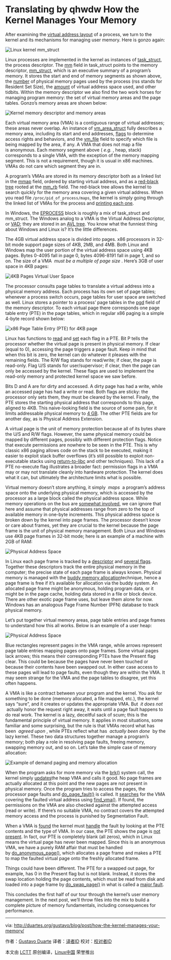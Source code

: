 Translating by qhwdw
How the Kernel Manages Your Memory
============================================================


After examining the [virtual address layout][1] of a process, we turn to the kernel and its mechanisms for managing user memory. Here is gonzo again:

![Linux kernel mm_struct](http://static.duartes.org/img/blogPosts/mm_struct.png)

Linux processes are implemented in the kernel as instances of [task_struct][2], the process descriptor. The [mm][3] field in task_struct points to the memory descriptor, [mm_struct][4], which is an executive summary of a program’s memory. It stores the start and end of memory segments as shown above, the [number][5] of physical memory pages used by the process (rss stands for Resident Set Size), the [amount][6] of virtual address space used, and other tidbits. Within the memory descriptor we also find the two work horses for managing program memory: the set of virtual memory areas and the page tables. Gonzo’s memory areas are shown below:

![Kernel memory descriptor and memory areas](http://static.duartes.org/img/blogPosts/memoryDescriptorAndMemoryAreas.png)

Each virtual memory area (VMA) is a contiguous range of virtual addresses; these areas never overlap. An instance of [vm_area_struct][7] fully describes a memory area, including its start and end addresses, [flags][8] to determine access rights and behaviors, and the [vm_file][9] field to specify which file is being mapped by the area, if any. A VMA that does not map a file is anonymous. Each memory segment above ( _e.g._ , heap, stack) corresponds to a single VMA, with the exception of the memory mapping segment. This is not a requirement, though it is usual in x86 machines. VMAs do not care which segment they are in.

A program’s VMAs are stored in its memory descriptor both as a linked list in the [mmap][10] field, ordered by starting virtual address, and as a [red-black tree][11] rooted at the [mm_rb][12] field. The red-black tree allows the kernel to search quickly for the memory area covering a given virtual address. When you read file `/proc/pid_of_process/maps`, the kernel is simply going through the linked list of VMAs for the process and [printing each one][13].

In Windows, the [EPROCESS][14] block is roughly a mix of task_struct and mm_struct. The Windows analog to a VMA is the Virtual Address Descriptor, or [VAD][15]; they are stored in an [AVL tree][16]. You know what the funniest thing about Windows and Linux is? It’s the little differences.

The 4GB virtual address space is divided into pages. x86 processors in 32-bit mode support page sizes of 4KB, 2MB, and 4MB. Both Linux and Windows map the user portion of the virtual address space using 4KB pages. Bytes 0-4095 fall in page 0, bytes 4096-8191 fall in page 1, and so on. The size of a VMA  _must be a multiple of page size_ . Here’s 3GB of user space in 4KB pages:

![4KB Pages Virtual User Space](http://static.duartes.org/img/blogPosts/pagedVirtualSpace.png)

The processor consults page tables to translate a virtual address into a physical memory address. Each process has its own set of page tables; whenever a process switch occurs, page tables for user space are switched as well. Linux stores a pointer to a process’ page tables in the [pgd][17] field of the memory descriptor. To each virtual page there corresponds one page table entry (PTE) in the page tables, which in regular x86 paging is a simple 4-byte record shown below:

![x86 Page Table Entry (PTE) for 4KB page](http://static.duartes.org/img/blogPosts/x86PageTableEntry4KB.png)

Linux has functions to [read][18] and [set][19] each flag in a PTE. Bit P tells the processor whether the virtual page is present in physical memory. If clear (equal to 0), accessing the page triggers a page fault. Keep in mind that when this bit is zero, the kernel can do whatever it pleases with the remaining fields. The R/W flag stands for read/write; if clear, the page is read-only. Flag U/S stands for user/supervisor; if clear, then the page can only be accessed by the kernel. These flags are used to implement the read-only memory and protected kernel space we saw before.

Bits D and A are for dirty and accessed. A dirty page has had a write, while an accessed page has had a write or read. Both flags are sticky: the processor only sets them, they must be cleared by the kernel. Finally, the PTE stores the starting physical address that corresponds to this page, aligned to 4KB. This naive-looking field is the source of some pain, for it limits addressable physical memory to [4 GB][20]. The other PTE fields are for another day, as is Physical Address Extension.

A virtual page is the unit of memory protection because all of its bytes share the U/S and R/W flags. However, the same physical memory could be mapped by different pages, possibly with different protection flags. Notice that execute permissions are nowhere to be seen in the PTE. This is why classic x86 paging allows code on the stack to be executed, making it easier to exploit stack buffer overflows (it’s still possible to exploit non-executable stacks using [return-to-libc][21] and other techniques). This lack of a PTE no-execute flag illustrates a broader fact: permission flags in a VMA may or may not translate cleanly into hardware protection. The kernel does what it can, but ultimately the architecture limits what is possible.

Virtual memory doesn’t store anything, it simply  _maps_  a program’s address space onto the underlying physical memory, which is accessed by the processor as a large block called the physical address space. While memory operations on the bus are [somewhat involved][22], we can ignore that here and assume that physical addresses range from zero to the top of available memory in one-byte increments. This physical address space is broken down by the kernel into page frames. The processor doesn’t know or care about frames, yet they are crucial to the kernel because the page frame is the unit of physical memory management. Both Linux and Windows use 4KB page frames in 32-bit mode; here is an example of a machine with 2GB of RAM:

![Physical Address Space](http://static.duartes.org/img/blogPosts/physicalAddressSpace.png)

In Linux each page frame is tracked by a [descriptor][23] and [several flags][24]. Together these descriptors track the entire physical memory in the computer; the precise state of each page frame is always known. Physical memory is managed with the [buddy memory allocation][25]technique, hence a page frame is free if it’s available for allocation via the buddy system. An allocated page frame might be anonymous, holding program data, or it might be in the page cache, holding data stored in a file or block device. There are other exotic page frame uses, but leave them alone for now. Windows has an analogous Page Frame Number (PFN) database to track physical memory.

Let’s put together virtual memory areas, page table entries and page frames to understand how this all works. Below is an example of a user heap:

![Physical Address Space](http://static.duartes.org/img/blogPosts/heapMapped.png)

Blue rectangles represent pages in the VMA range, while arrows represent page table entries mapping pages onto page frames. Some virtual pages lack arrows; this means their corresponding PTEs have the Present flag clear. This could be because the pages have never been touched or because their contents have been swapped out. In either case access to these pages will lead to page faults, even though they are within the VMA. It may seem strange for the VMA and the page tables to disagree, yet this often happens.

A VMA is like a contract between your program and the kernel. You ask for something to be done (memory allocated, a file mapped, etc.), the kernel says “sure”, and it creates or updates the appropriate VMA. But  _it does not_  actually honor the request right away, it waits until a page fault happens to do real work. The kernel is a lazy, deceitful sack of scum; this is the fundamental principle of virtual memory. It applies in most situations, some familiar and some surprising, but the rule is that VMAs record what has been  _agreed upon_ , while PTEs reflect what has  _actually been done_  by the lazy kernel. These two data structures together manage a program’s memory; both play a role in resolving page faults, freeing memory, swapping memory out, and so on. Let’s take the simple case of memory allocation:

![Example of demand paging and memory allocation](http://static.duartes.org/img/blogPosts/heapAllocation.png)

When the program asks for more memory via the [brk()][26] system call, the kernel simply [updates][27]the heap VMA and calls it good. No page frames are actually allocated at this point and the new pages are not present in physical memory. Once the program tries to access the pages, the processor page faults and [do_page_fault()][28] is called. It [searches][29] for the VMA covering the faulted virtual address using [find_vma()][30]. If found, the permissions on the VMA are also checked against the attempted access (read or write). If there’s no suitable VMA, no contract covers the attempted memory access and the process is punished by Segmentation Fault.

When a VMA is [found][31] the kernel must [handle][32] the fault by looking at the PTE contents and the type of VMA. In our case, the PTE shows the page is [not present][33]. In fact, our PTE is completely blank (all zeros), which in Linux means the virtual page has never been mapped. Since this is an anonymous VMA, we have a purely RAM affair that must be handled by [do_anonymous_page()][34], which allocates a page frame and makes a PTE to map the faulted virtual page onto the freshly allocated frame.

Things could have been different. The PTE for a swapped out page, for example, has 0 in the Present flag but is not blank. Instead, it stores the swap location holding the page contents, which must be read from disk and loaded into a page frame by [do_swap_page()][35] in what is called a [major fault][36].

This concludes the first half of our tour through the kernel’s user memory management. In the next post, we’ll throw files into the mix to build a complete picture of memory fundamentals, including consequences for performance.

--------------------------------------------------------------------------------

via: http://duartes.org/gustavo/blog/post/how-the-kernel-manages-your-memory/

作者：[Gustavo Duarte][a]
译者：[译者ID](https://github.com/译者ID)
校对：[校对者ID](https://github.com/校对者ID)

本文由 [LCTT](https://github.com/LCTT/TranslateProject) 原创编译，[Linux中国](https://linux.cn/) 荣誉推出

[a]:http://duartes.org/gustavo/blog/about/
[1]:http://duartes.org/gustavo/blog/post/anatomy-of-a-program-in-memory
[2]:http://lxr.linux.no/linux+v2.6.28.1/include/linux/sched.h#L1075
[3]:http://lxr.linux.no/linux+v2.6.28.1/include/linux/sched.h#L1129
[4]:http://lxr.linux.no/linux+v2.6.28.1/include/linux/mm_types.h#L173
[5]:http://lxr.linux.no/linux+v2.6.28.1/include/linux/mm_types.h#L197
[6]:http://lxr.linux.no/linux+v2.6.28.1/include/linux/mm_types.h#L206
[7]:http://lxr.linux.no/linux+v2.6.28.1/include/linux/mm_types.h#L99
[8]:http://lxr.linux.no/linux+v2.6.28/include/linux/mm.h#L76
[9]:http://lxr.linux.no/linux+v2.6.28.1/include/linux/mm_types.h#L150
[10]:http://lxr.linux.no/linux+v2.6.28.1/include/linux/mm_types.h#L174
[11]:http://en.wikipedia.org/wiki/Red_black_tree
[12]:http://lxr.linux.no/linux+v2.6.28.1/include/linux/mm_types.h#L175
[13]:http://lxr.linux.no/linux+v2.6.28.1/fs/proc/task_mmu.c#L201
[14]:http://www.nirsoft.net/kernel_struct/vista/EPROCESS.html
[15]:http://www.nirsoft.net/kernel_struct/vista/MMVAD.html
[16]:http://en.wikipedia.org/wiki/AVL_tree
[17]:http://lxr.linux.no/linux+v2.6.28.1/include/linux/mm_types.h#L185
[18]:http://lxr.linux.no/linux+v2.6.28.1/arch/x86/include/asm/pgtable.h#L173
[19]:http://lxr.linux.no/linux+v2.6.28.1/arch/x86/include/asm/pgtable.h#L230
[20]:http://www.google.com/search?hl=en&q=2^20+*+2^12+bytes+in+GB
[21]:http://en.wikipedia.org/wiki/Return-to-libc_attack
[22]:http://duartes.org/gustavo/blog/post/getting-physical-with-memory
[23]:http://lxr.linux.no/linux+v2.6.28/include/linux/mm_types.h#L32
[24]:http://lxr.linux.no/linux+v2.6.28/include/linux/page-flags.h#L14
[25]:http://en.wikipedia.org/wiki/Buddy_memory_allocation
[26]:http://www.kernel.org/doc/man-pages/online/pages/man2/brk.2.html
[27]:http://lxr.linux.no/linux+v2.6.28.1/mm/mmap.c#L2050
[28]:http://lxr.linux.no/linux+v2.6.28/arch/x86/mm/fault.c#L583
[29]:http://lxr.linux.no/linux+v2.6.28/arch/x86/mm/fault.c#L692
[30]:http://lxr.linux.no/linux+v2.6.28/mm/mmap.c#L1466
[31]:http://lxr.linux.no/linux+v2.6.28/arch/x86/mm/fault.c#L711
[32]:http://lxr.linux.no/linux+v2.6.28/mm/memory.c#L2653
[33]:http://lxr.linux.no/linux+v2.6.28/mm/memory.c#L2674
[34]:http://lxr.linux.no/linux+v2.6.28/mm/memory.c#L2681
[35]:http://lxr.linux.no/linux+v2.6.28/mm/memory.c#L2280
[36]:http://lxr.linux.no/linux+v2.6.28/mm/memory.c#L2316
